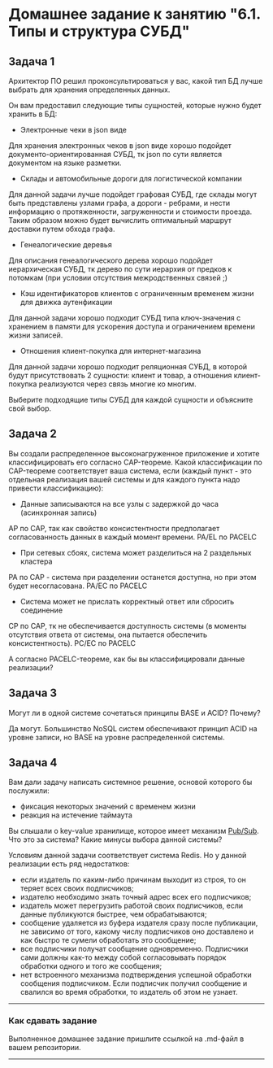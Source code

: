 # Домашнее задание к занятию "6.1. Типы и структура СУБД"

## Задача 1

Архитектор ПО решил проконсультироваться у вас, какой тип БД 
лучше выбрать для хранения определенных данных.

Он вам предоставил следующие типы сущностей, которые нужно будет хранить в БД:

- Электронные чеки в json виде

Для хранения электронных чеков в json виде хорошо подойдет документо-ориентированная СУБД, тк json по сути является документом 
на языке разметки.

- Склады и автомобильные дороги для логистической компании

Для данной задачи лучше подойдет графовая СУБД, где склады могут быть представлены узлами графа, а дороги - ребрами, и нести информацию о протяженности, загруженности и стоимости проезда.
Таким образом можно будет вычислить оптимальный маршрут доставки путем обхода графа.

- Генеалогические деревья

Для описания генеалогического дерева хорошо подойдет иерархическая СУБД, тк дерево по сути иерархия от предков к потомкам (при условии отсутствия межродственных связей ;)

- Кэш идентификаторов клиентов с ограниченным временем жизни для движка аутенфикации

Для данной задачи хорошо подходит СУБД типа ключ-значения с хранением в памяти для ускорения доступа и ограничением времени жизни записей.

- Отношения клиент-покупка для интернет-магазина

Для данной задачи хорошо подходит реляционная СУБД, в которой будут присутствовать 2 сущности: клиент и товар, а отношения клиент-покупка реализуются через связь многие ко многим.


Выберите подходящие типы СУБД для каждой сущности и объясните свой выбор.

## Задача 2

Вы создали распределенное высоконагруженное приложение и хотите классифицировать его согласно 
CAP-теореме. Какой классификации по CAP-теореме соответствует ваша система, если 
(каждый пункт - это отдельная реализация вашей системы и для каждого пункта надо привести классификацию):

- Данные записываются на все узлы с задержкой до часа (асинхронная запись)

AP по САР, так как свойство консистентности предполагает согласованность данных в каждый момент времени.
PA/EL по PACELC 

- При сетевых сбоях, система может разделиться на 2 раздельных кластера

PA по CAP - система при разделении останется доступна, но при этом будет несогласована.
PA/EC по PACELC

- Система может не прислать корректный ответ или сбросить соединение

CP по CAP, тк не обеспечивается доступность системы (в моменты отсутствия ответа от системы, она пытается обеспечить консистентность).
PC/EC по PACELC

А согласно PACELC-теореме, как бы вы классифицировали данные реализации?

## Задача 3

Могут ли в одной системе сочетаться принципы BASE и ACID? Почему?

Да могут. Большинство NoSQL систем обеспечивают принцип ACID на уровне записи, но BASE на уровне распределенной системы.

## Задача 4

Вам дали задачу написать системное решение, основой которого бы послужили:

- фиксация некоторых значений с временем жизни
- реакция на истечение таймаута

Вы слышали о key-value хранилище, которое имеет механизм [Pub/Sub](https://habr.com/ru/post/278237/). 
Что это за система? Какие минусы выбора данной системы?

Условиям данной задачи соответствует система Redis. Но у данной реализации есть ряд недостатков:
- если издатель по каким-либо причинам выходит из строя, то он теряет всех своих подписчиков;
- издателю необходимо знать точный адрес всех его подписчиков;
- издатель может перегрузить работой своих подписчиков, если данные публикуются быстрее, чем обрабатываются;
- сообщение удаляется из буфера издателя сразу после публикации, не зависимо от того, какому числу подписчиков оно доставлено и как быстро те сумели обработать это сообщение;
- все подписчики получат сообщение одновременно. Подписчики сами должны как-то между собой согласовывать порядок обработки одного и того же сообщения;
- нет встроенного механизма подтверждения успешной обработки сообщения подписчиком. Если подписчик получил сообщение и свалился во время обработки, то издатель об этом не узнает.

---

### Как cдавать задание

Выполненное домашнее задание пришлите ссылкой на .md-файл в вашем репозитории.

---
